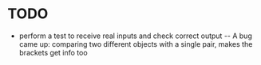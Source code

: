 # TODO
- perform a test to receive real inputs and check correct output
-- A bug came up: comparing two different objects with a single pair, makes the brackets get info too
